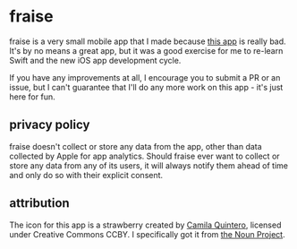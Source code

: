 # fraise

fraise is a very small mobile app that I made because [this app](https://apps.apple.com/us/app/party-catchphrase/id1088619695) is really bad. It's by no means a great app, but it was a good exercise for me to re-learn Swift and the new iOS app development cycle.

If you have any improvements at all, I encourage you to submit a PR or an issue, but I can't guarantee that I'll do any more work on this app - it's just here for fun.

## privacy policy

fraise doesn't collect or store any data from the app, other than data collected by Apple for app analytics. Should fraise ever want to collect or store any data from any of its users, it will always notify them ahead of time and only do so with their explicit consent.

## attribution

The icon for this app is a strawberry created by [Camila Quintero](https://thenounproject.com/alimachaves/), licensed under Creative Commons CCBY. I specifically got it from [the Noun Project](https://thenounproject.com/search/?q=strawberry&creator=34297&i=593423). 
